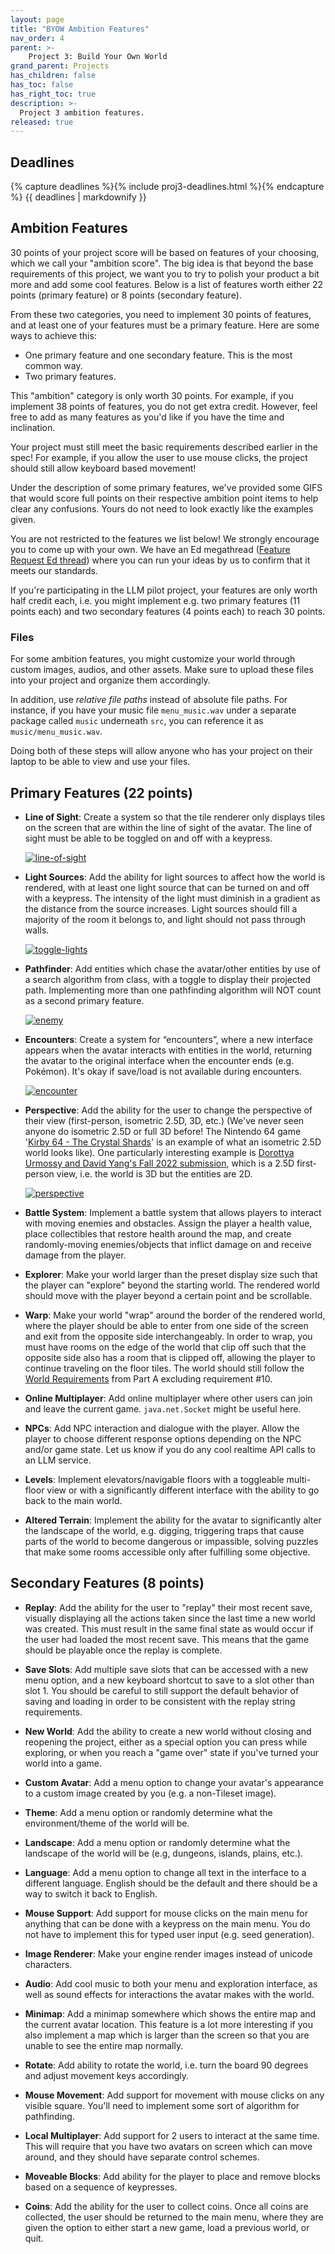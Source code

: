 ```yaml
---
layout: page
title: "BYOW Ambition Features"
nav_order: 4
parent: >-
    Project 3: Build Your Own World
grand_parent: Projects
has_children: false
has_toc: false
has_right_toc: true
description: >-
  Project 3 ambition features.
released: true
---
```


## Deadlines

{% capture deadlines %}{% include proj3-deadlines.html %}{% endcapture %}
{{ deadlines | markdownify }}


## Ambition Features

30 points of your project score will be based on features of your choosing, which we call your "ambition score". The big idea is that beyond the base requirements of this project, we want you to try to polish your product a bit more and add some cool features. Below is a list of features worth either 22 points (primary feature) or 8 points (secondary feature).

From these two categories, you need to implement 30 points of features, and at least one of your features must be a primary feature. Here are some ways to achieve this:
- One primary feature and one secondary feature. This is the most common way.
- Two primary features.

This "ambition" category is only worth 30 points. For example, if you implement 38 points of features, you do not get extra credit. However, feel free to add as many features as you'd like if you have the time and inclination.

Your project must still meet the basic requirements described earlier in the spec! For example, if you allow the user to use mouse clicks, the project should still allow keyboard based movement!

Under the description of some primary features, we've provided some GIFS that would score full points on their respective ambition point items to help clear any confusions. Yours do not need to look exactly like the examples given.

You are not restricted to the features we list below! We strongly encourage you to come up with your own. We have an Ed megathread ([Feature Request Ed thread](https://edstem.org/us/courses/74627/discussion/6483454)) where you can run your ideas by us to confirm that it meets our standards.

If you're participating in the LLM pilot project, your features are only worth half credit each, i.e. you might implement e.g. two primary features (11 points each) and two secondary features (4 points each) to reach 30 points.

### Files

For some ambition features, you might customize your world through custom images, audios, and other assets. Make sure to upload these files into your project and organize them accordingly.

In addition, use *relative file paths* instead of absolute file paths. For instance, if you have your music file `menu_music.wav` under a separate package called `music` underneath `src`, you can reference it as `music/menu_music.wav`.

Doing both of these steps will allow anyone who has your project on their laptop to be able to view and use your files.

## Primary Features (22 points)

- **Line of Sight**: Create a system so that the tile renderer only displays tiles on the screen that are within the line of sight of the avatar. The line of sight must be able to be toggled on and off with a keypress.

    [![line-of-sight](assets/proj3b/line-of-sight.gif)](assets/proj3b/line-of-sight.gif)

- **Light Sources**: Add the ability for light sources to affect how the world is rendered, with at least one light source that can be turned on and off with a keypress. The intensity of the light must diminish in a gradient as the distance from the source increases. Light sources should fill a majority of the room it belongs to, and light should not pass through walls.

    [![toggle-lights](assets/proj3b/toggle-lights.gif)](assets/proj3b/toggle-lights.gif)

- **Pathfinder**: Add entities which chase the avatar/other entities by use of a search algorithm from class, with a toggle to display their projected path. Implementing more than one pathfinding algorithm will NOT count as a second primary feature.

    [![enemy](assets/proj3b/enemy.gif)](assets/proj3b/enemy.gif)

- **Encounters**: Create a system for “encounters”, where a new interface appears when the avatar interacts with entities in the world, returning the avatar to the original interface when the encounter ends (e.g. Pokémon). It's okay if save/load is not available during encounters.

    [![encounter](assets/proj3b/encounter.gif)](assets/proj3b/encounter.gif)

- **Perspective**: Add the ability for the user to change the perspective of their view (first-person, isometric 2.5D, 3D, etc.) (We've never seen anyone do isometric 2.5D or full 3D before! The Nintendo 64 game '[Kirby 64 - The Crystal Shards](https://www.youtube.com/watch?v=5uu2TWli-_M)' is an example of what an isometric 2.5D world looks like). One particularly interesting example is [Dorottya Urmossy and David Yang's Fall 2022 submission](https://www.youtube.com/watch?v=XJBQYucuAKc&t=94s), which is a 2.5D first-person view, i.e. the world is 3D but the entities are 2D. 

    [![perspective](assets/proj3b/perspective.gif)](assets/proj3b/perspective.gif)

- **Battle System**: Implement a battle system that allows players to interact with moving enemies and obstacles. Assign the player a health value, place collectibles that restore health around the map, and create randomly-moving enemies/objects that inflict damage on and receive damage from the player.

- **Explorer**: Make your world larger than the preset display size such that the player can "explore" beyond the starting world. The rendered world should move with the player beyond a certain point and be scrollable.

- **Warp**: Make your world "wrap" around the border of the rendered world, where the player should be able to enter from one side of the screen and exit from the opposite side interchangeably. In order to wrap, you must have rooms on the edge of the world that clip off such that the opposite side also has a room that is clipped off, allowing the player to continue traveling on the floor tiles. The world should still follow the [World Requirements](https://fa24.datastructur.es/projects/proj3/proj3a/#world-requirements) from Part A excluding requirement #10.

- **Online Multiplayer**: Add online multiplayer where other users can join and leave the current game. `java.net.Socket` might be useful here.

- **NPCs**: Add NPC interaction and dialogue with the player. Allow the player to choose different response options depending on the NPC and/or game state. Let us know if you do any cool realtime API calls to an LLM service.

- **Levels**: Implement elevators/navigable floors with a toggleable multi-floor view or with a significantly different interface with the ability to go back to the main world.

- **Altered Terrain**: Implement the ability for the avatar to significantly alter the landscape of the world, e.g. digging, triggering traps that cause parts of the world to become dangerous or impassible, solving puzzles that make some rooms accessible only after fulfilling some objective.

## Secondary Features (8 points)

- **Replay**: Add the ability for the user to "replay" their most recent save, visually displaying all the actions taken since the last time a new world was created. This must result in the same final state as would occur if the user had loaded the most recent save. This means that the game should be playable once the replay is complete.

- **Save Slots**: Add multiple save slots that can be accessed with a new menu option, and a new keyboard shortcut to save to a slot other than slot 1. You should be careful to still support the default behavior of saving and loading in order to be consistent with the replay string requirements.

- **New World**: Add the ability to create a new world without closing and reopening the project, either as a special option you can press while exploring, or when you reach a "game over" state if you've turned your world into a game.

- **Custom Avatar**: Add a menu option to change your avatar's appearance to a custom image created by you (e.g. a non-Tileset image).

- **Theme**: Add a menu option or randomly determine what the environment/theme of the world will be.

- **Landscape**: Add a menu option or randomly determine what the landscape of the world will be (e.g, dungeons, islands, plains, etc.).

- **Language**: Add a menu option to change all text in the interface to a different language. English should be the default and there should be a way to switch it back to English.

- **Mouse Support**: Add support for mouse clicks on the main menu for anything that can be done with a keypress on the main menu. You do not have to implement this for typed user input (e.g. seed generation).

- **Image Renderer**: Make your engine render images instead of unicode characters.

- **Audio**: Add cool music to both your menu and exploration interface, as well as sound effects for interactions the avatar makes with the world.

- **Minimap**: Add a minimap somewhere which shows the entire map and the current avatar location. This feature is a lot more interesting if you also implement a map which is larger than the screen so that you are unable to see the entire map normally.

- **Rotate**: Add ability to rotate the world, i.e. turn the board 90 degrees and adjust movement keys accordingly.

- **Mouse Movement**: Add support for movement with mouse clicks on any visible square. You'll need to implement some sort of algorithm for pathfinding.

- **Local Multiplayer**: Add support for 2 users to interact at the same time. This will require that you have two avatars on screen which can move around, and they should have separate control schemes.

- **Moveable Blocks**: Add ability for the player to place and remove blocks based on a sequence of keypresses.

- **Coins**: Add the ability for the user to collect coins. Once all coins are collected, the user should be returned to the main menu, where they are given the option to either start a new game, load a previous world, or quit.
